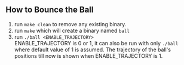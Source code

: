 ## How to Bounce the Ball

1. run `make clean` to remove any existing binary.
2. run `make` which will create a binary named `ball`
3. run `./ball <ENABLE_TRAJECTORY>` <br> ENABLE_TRAJECTORY is 0 or 1, it can also be run with only `./ball` where default value of 1 is assumed. The trajectory of the ball's positions till now is shown when ENABLE_TRAJECTORY is 1.